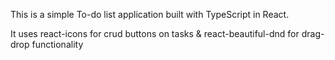 This is a simple To-do list application
built with TypeScript in React.

It uses
react-icons for crud buttons on tasks &
react-beautiful-dnd for drag-drop functionality
